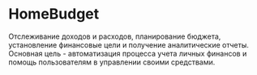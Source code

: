 # HomeBudget
Отслеживание доходов и расходов, планирование бюджета, установление финансовые цели и получение аналитические отчеты. Основная цель - автоматизация процесса учета личных финансов и помощь пользователям в управлении своими средствами.
